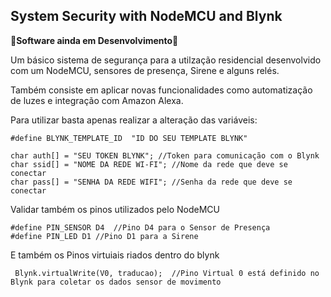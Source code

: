 **System Security with NodeMCU and Blynk**
--
**🚧Software ainda em Desenvolvimento🚧**


Um básico sistema de segurança para a utilzação residencial desenvolvido com um NodeMCU, sensores de presença, Sirene e alguns relés.

Também consiste em aplicar novas funcionalidades como automatização de luzes e integração com Amazon Alexa.

Para utilizar basta apenas realizar a alteração das variáveis:


```
#define BLYNK_TEMPLATE_ID  "ID DO SEU TEMPLATE BLYNK"

char auth[] = "SEU TOKEN BLYNK"; //Token para comunicação com o Blynk
char ssid[] = "NOME DA REDE WI-FI"; //Nome da rede que deve se conectar
char pass[] = "SENHA DA REDE WIFI"; //Senha da rede que deve se conectar

```

Validar também os pinos utilizados pelo NodeMCU

```
#define PIN_SENSOR D4  //Pino D4 para o Sensor de Presença
#define PIN_LED D1 //Pino D1 para a Sirene
```

E também os Pinos virtuiais riados dentro do blynk

```
 Blynk.virtualWrite(V0, traducao);  //Pino Virtual 0 está definido no Blynk para coletar os dados sensor de movimento
```
